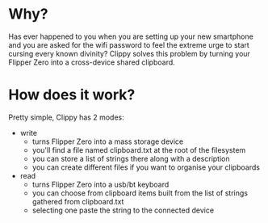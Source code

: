 # Why?
Has ever happened to you when you are setting up your new smartphone and you are asked for the wifi password to feel the extreme urge to start cursing every known divinity?
Clippy solves this problem by turning your Flipper Zero into a cross-device shared clipboard.

# How does it work?
Pretty simple, Clippy has 2 modes:
- write
  - turns Flipper Zero into a mass storage device
  - you'll find a file named clipboard.txt at the root of the filesystem
  - you can store a list of strings there along with a description
  - you can create different files if you want to organise your clipboards
- read
  - turns Flipper Zero into a usb/bt keyboard
  - you can choose from clipboard items built from the list of strings gathered from clipboard.txt
  - selecting one paste the string to the connected device
